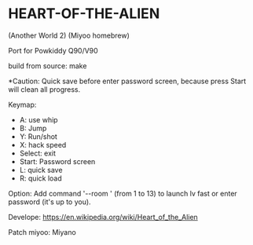 # HEART-OF-THE-ALIEN  

(Another World 2) (Miyoo homebrew)

Port for Powkiddy Q90/V90

build from source: make

*Caution: Quick save before enter password screen, because press Start will clean all progress.

Keymap:
- A: use whip
- B: Jump
- Y: Run/shot
- X: hack speed
- Select: exit
- Start: Password screen
- L: quick save
- R: quick load

Option: Add command '--room <number>' (from 1 to 13) to launch lv fast or enter password (it's up to you).




Develope: https://en.wikipedia.org/wiki/Heart_of_the_Alien

Patch miyoo: Miyano
